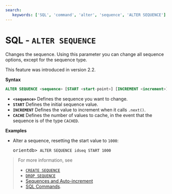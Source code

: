 ```yaml
---
search:
   keywords: ['SQL', 'command', 'alter', 'sequence', 'ALTER SEQUENCE']
---
```


# SQL - `ALTER SEQUENCE` 

Changes the sequence.  Using this parameter you can change all sequence options, except for the sequence type.

This feature was introduced in version 2.2.

**Syntax**

```sql
ALTER SEQUENCE <sequence> [START <start-point>] [INCREMENT <increment>] [CACHE <cache>]
```

- **`<sequence>`** Defines the sequence you want to change.
- **`START`** Defines the initial sequence value.
- **`INCREMENT`** Defines the value to increment when it calls `.next()`.
- **`CACHE`** Defines the number of values to cache, in the event that the sequence is of the type `CACHED`.


**Examples**

- Alter a sequence, resetting the start value to `1000`:

  <pre>
  orientdb> <code class="lang-sql userinput">ALTER SEQUENCE idseq START 1000</code>
  </pre>


> For more information, see
>
>- [`CREATE SEQUENCE`](SQL-Create-Sequence.md)
>- [`DROP SEQUENCE`](SQL-Drop-Sequence.md)
>- [Sequences and Auto-increment](Sequences-and-auto-increment.md)
>- [SQL Commands](SQL).
